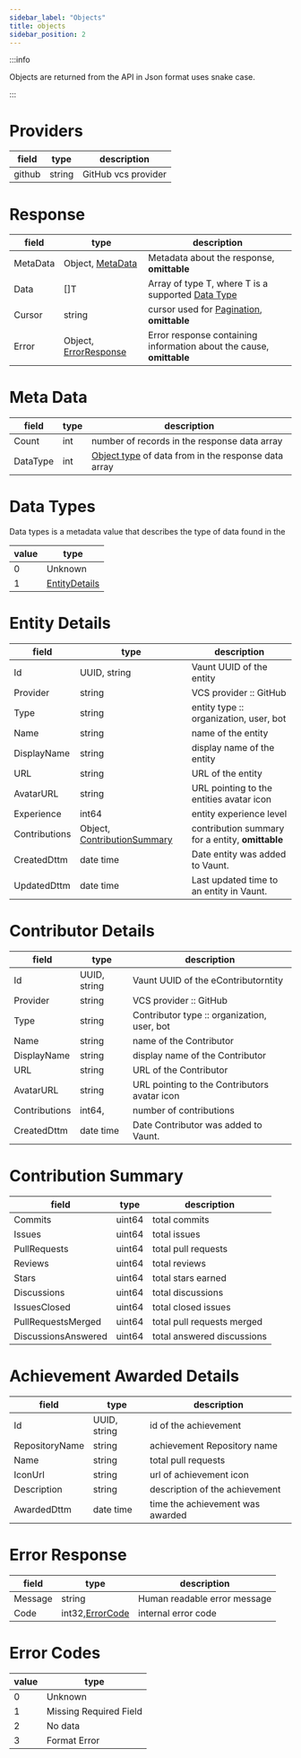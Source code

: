 ```yaml
---
sidebar_label: "Objects"
title: objects
sidebar_position: 2
---
```


:::info

Objects are returned from the API in Json format uses snake case.

:::

# Providers

| field | type | description |
|-------|------|-------------|
| github | string | GitHub vcs provider |

# Response

| field | type | description |
|-------|------|-------------|
| MetaData | Object, [MetaData](#meta-data) | Metadata about the response, **omittable** |
| Data | []T | Array of type T, where T is a supported [Data Type](#data-types) |
| Cursor | string | cursor used for [Pagination](./general_concepts.md#pagination), **omittable** |
| Error | Object, [ErrorResponse](#error-response) | Error response containing information about the cause, **omittable** |

# Meta Data
| field | type | description |
|-------|------|-------------|
| Count | int | number of records in the response data array |
| DataType | int | [Object type](#data-types) of data from in the response data array |

# Data Types
Data types is a metadata value that describes the type of data found in the

| value | type |
|-------|------|
| 0 | Unknown |
| 1 | [EntityDetails](#entity-details) |

# Entity Details
| field | type | description |
|-------|------|-------------|
| Id | UUID, string | Vaunt UUID of the entity  |
| Provider | string | VCS provider :: GitHub |
| Type |  string |  entity type :: organization, user, bot |
| Name | string | name of the entity |
| DisplayName | string | display name of the entity |
| URL   | string | URL of the entity |
| AvatarURL | string | URL pointing to the entities avatar icon |
| Experience | int64 | entity experience level |
| Contributions | Object, [ContributionSummary](#contribution-summary) | contribution summary for a entity, **omittable** |
| CreatedDttm | date time | Date entity was added to Vaunt. |
| UpdatedDttm | date time | Last updated time to an entity in Vaunt. |

# Contributor Details
| field | type | description |
|-------|------|-------------|
| Id | UUID, string | Vaunt UUID of the eContributorntity  |
| Provider | string | VCS provider :: GitHub |
| Type |  string |  Contributor type :: organization, user, bot |
| Name | string | name of the Contributor |
| DisplayName | string | display name of the Contributor |
| URL   | string | URL of the Contributor |
| AvatarURL | string | URL pointing to the Contributors avatar icon |
| Contributions | int64,| number of contributions |
| CreatedDttm | date time | Date Contributor was added to Vaunt. |


# Contribution Summary

| field | type | description |
|-------|------|-------------|
| Commits | uint64 | total commits
| Issues | uint64 | total issues |
| PullRequests | uint64 | total pull requests |
| Reviews | uint64 | total reviews |
| Stars | uint64 | total stars earned |
| Discussions | uint64 | total discussions |
| IssuesClosed | uint64 | total closed issues |
| PullRequestsMerged | uint64 | total pull requests merged |
| DiscussionsAnswered | uint64 | total answered discussions |

# Achievement Awarded Details

| field | type | description |
|-------|------|-------------|
| Id | UUID, string  | id of the achievement
| RepositoryName | string | achievement Repository name |
| Name | string | total pull requests |
| IconUrl | string | url of achievement icon |
| Description | string | description of the achievement |
| AwardedDttm | date time | time the achievement was awarded |

# Error Response

| field | type | description |
|-------|------|-------------|
| Message | string | Human readable error message |
| Code | int32,[ErrorCode](#error-codes) | internal error code |

# Error Codes

| value | type |
|-------|------|
| 0 | Unknown |
| 1 | Missing Required Field |
| 2 | No data |
| 3 | Format Error |